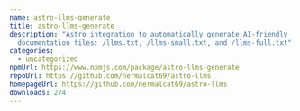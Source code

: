 ```yaml
---
name: astro-llms-generate
title: astro-llms-generate
description: "Astro integration to automatically generate AI-friendly
  documentation files: /llms.txt, /llms-small.txt, and /llms-full.txt"
categories:
  - uncategorized
npmUrl: https://www.npmjs.com/package/astro-llms-generate
repoUrl: https://github.com/nermalcat69/astro-llms
homepageUrl: https://github.com/nermalcat69/astro-llms
downloads: 274
---
```

